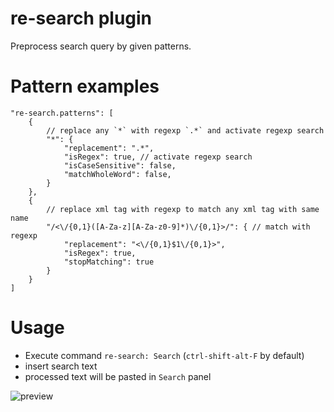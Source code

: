 # re-search plugin

Preprocess search query by given patterns.

# Pattern examples

```json5
"re-search.patterns": [
	{
		// replace any `*` with regexp `.*` and activate regexp search
		"*": {
			"replacement": ".*",
			"isRegex": true, // activate regexp search
			"isCaseSensitive": false,
			"matchWholeWord": false,
		}
	},
	{
		// replace xml tag with regexp to match any xml tag with same name
		"/<\/{0,1}([A-Za-z][A-Za-z0-9]*)\/{0,1}>/": { // match with regexp
			"replacement": "<\/{0,1}$1\/{0,1}>",
			"isRegex": true,
			"stopMatching": true
		}
	}
]
```

# Usage

- Execute command `re-search: Search` (`ctrl-shift-alt-F` by default)
- insert search text
- processed text will be pasted in `Search` panel


![preview](https://raw.githubusercontent.com/profelis/re-search/master/preview.gif)
